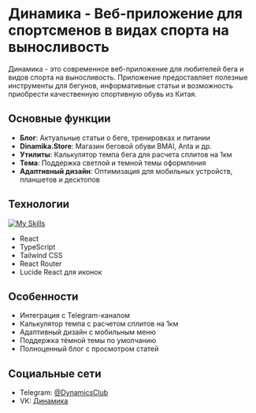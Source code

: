 # Динамика - Веб-приложение для спортсменов в видах спорта на выносливость 

Динамика - это современное веб-приложение для любителей бега и видов спорта на выносливость. Приложение предоставляет полезные инструменты для бегунов, информативные статьи и возможность приобрести качественную спортивную обувь из Китая.

## Основные функции

- **Блог**: Актуальные статьи о беге, тренировках и питании
- **Dinamika.Store**: Магазин беговой обуви BMAI, Anta и др.
- **Утилиты**: Калькулятор темпа бега для расчета сплитов на 1км
- **Тема**: Поддержка светлой и темной темы оформления
- **Адаптивный дизайн**: Оптимизация для мобильных устройств, планшетов и десктопов

## Технологии

[![My Skills](https://skillicons.dev/icons?i=react,typescript,tailwindcss,reactrouter,lucidereact)](https://skillicons.dev)

- React
- TypeScript
- Tailwind CSS
- React Router
- Lucide React для иконок

## Особенности

- Интеграция с Telegram-каналом
- Калькулятор темпа с расчетом сплитов на 1км
- Адаптивный дизайн с мобильным меню
- Поддержка тёмной темы по умолчанию
- Полноценный блог с просмотром статей

## Социальные сети

- Telegram: [@DynamicsClub](https://t.me/DynamicsClub)
- VK: [Динамика](https://vk.com/dynamicsclub)